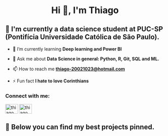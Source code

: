 <h1 align="center">Hi 👋, I'm Thiago</h1>
<h2 align="left">
    🔭 I'm currently a data science student at PUC-SP (Pontifícia Universidade Católica de São Paulo).
</h2>

- 🌱 I’m currently learning **Deep learning and Power BI**

- 💬 Ask me about **Data Science in general: Python, R, Git, SQL and ML.**

- 📫 How to reach me **thiago-20021023@hotmail.com**

- ⚡ Fun fact **I hate to love Corinthians**

<h3 align="left">Connect with me:</h3>
<p align="left">
<a href="https://linkedin.com/in/thiago carvalho" target="blank"><img align="center" src="https://raw.githubusercontent.com/rahuldkjain/github-profile-readme-generator/master/src/images/icons/Social/linked-in-alt.svg" alt="thiago carvalho" height="30" width="40" /></a>
<a href="https://instagram.com/thiago_carvalho02_" target="blank"><img align="center" src="https://raw.githubusercontent.com/rahuldkjain/github-profile-readme-generator/master/src/images/icons/Social/instagram.svg" alt="thiago_carvalho02_" height="30" width="40" /></a>
</p>

<h2 align="left">
    🌱 Below you can find my best projects pinned.
</h2>
